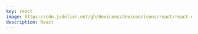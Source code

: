 ```yaml
---
key: react
image: https://cdn.jsdelivr.net/gh/devicons/devicon/icons/react/react-original.svg
description: React
---
```

